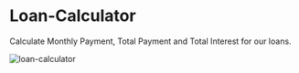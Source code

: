 # Loan-Calculator

Calculate Monthly Payment, Total Payment and Total Interest for our loans.

![loan-calculator](https://user-images.githubusercontent.com/6311011/197903596-ddcbd44f-1d91-4561-9886-a8a463a45a20.jpg)
